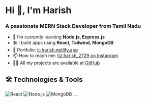 # Hi 👋, I'm Harish
### A passionate MERN Stack Developer from Tamil Nadu

- 🌱 I’m currently learning **Node.js, Express.js**
- 🛠️ I build apps using **React, Tailwind, MongoDB**
- 💼 Portfolio: [it-harish.netlify.app](https://it-harish.netlify.app/)
- 📫 How to reach me: [itz.harish_2729 on Instagram](https://www.instagram.com/itz.harish_2729)
- 🧑‍💻 All my projects are available at [GitHub](https://github.com/IT-HARISH-R)

## 🛠️ Technologies & Tools
![React](https://img.shields.io/badge/-React-black?style=flat-square&logo=react)
![Node.js](https://img.shields.io/badge/-Node.js-black?style=flat-square&logo=node.js)
![MongoDB](https://img.shields.io/badge/-MongoDB-black?style=flat-square&logo=mongodb)
...


